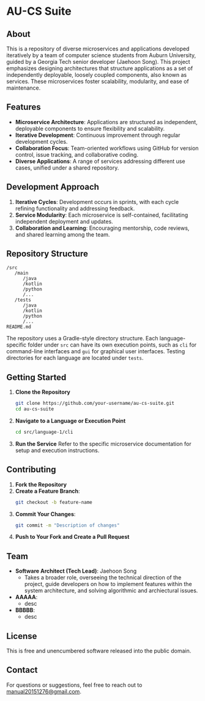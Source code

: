 # AU-CS Suite

## About
This is a repository of diverse microservices and applications developed iteratively by a team of computer science students from Auburn University, guided by a Georgia Tech senior developer (Jaehoon Song). This project emphasizes designing architectures that structure applications as a set of independently deployable, loosely coupled components, also known as services. These microservices foster scalability, modularity, and ease of maintenance.

## Features
- **Microservice Architecture**: Applications are structured as independent, deployable components to ensure flexibility and scalability.
- **Iterative Development**: Continuous improvement through regular development cycles.
- **Collaboration Focus**: Team-oriented workflows using GitHub for version control, issue tracking, and collaborative coding.
- **Diverse Applications**: A range of services addressing different use cases, unified under a shared repository.

## Development Approach
1. **Iterative Cycles**: Development occurs in sprints, with each cycle refining functionality and addressing feedback.
2. **Service Modularity**: Each microservice is self-contained, facilitating independent deployment and updates.
3. **Collaboration and Learning**: Encouraging mentorship, code reviews, and shared learning among the team.

## Repository Structure
```plaintext
/src
   /main
      /java
      /kotlin
      /python
      /...
   /tests
      /java
      /kotlin
      /python
      /...
README.md
```

The repository uses a Gradle-style directory structure. Each language-specific folder under `src` can have its own execution points, such as `cli` for command-line interfaces and `gui` for graphical user interfaces. Testing directories for each language are located under `tests`.

## Getting Started
1. **Clone the Repository**
   ```bash
   git clone https://github.com/your-username/au-cs-suite.git
   cd au-cs-suite
   ```
2. **Navigate to a Language or Execution Point**
   ```bash
   cd src/language-1/cli
   ```
3. **Run the Service**
   Refer to the specific microservice documentation for setup and execution instructions.

## Contributing
1. **Fork the Repository**
2. **Create a Feature Branch**:
   ```bash
   git checkout -b feature-name
   ```
3. **Commit Your Changes**:
   ```bash
   git commit -m "Description of changes"
   ```
4. **Push to Your Fork and Create a Pull Request**

## Team
- **Software Architect (Tech Lead)**: Jaehoon Song
  - Takes a broader role, overseeing the technical direction of the project, guide developers on how to implement features within the system architecture, and solving algorithmic and archiectural issues.
- **AAAAA**:
  - desc
- **BBBBB**:
  - desc

## License
This is free and unencumbered software released into the public domain.

## Contact
For questions or suggestions, feel free to reach out to manual20151276@gmail.com.
